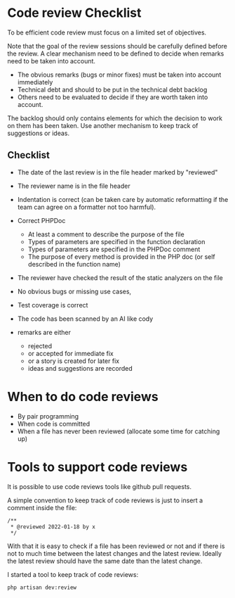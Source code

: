 # Code review Checklist

To be efficient code review must focus on a limited set of objectives.

Note that the goal of the review sessions should be carefully defined before the review. A clear mechanism need to be defined to decide when remarks need to be taken into account.

* The obvious remarks (bugs or minor fixes) must be taken into account immediately
* Technical debt and should to be put in the technical debt backlog 
* Others need to be evaluated to decide if they are worth taken into account.

The backlog should only contains elements for which the decision to work on them has been taken. Use another mechanism to keep track of suggestions or ideas.

## Checklist

* The date of the last review is in the file header marked by "reviewed"
* The reviewer name is in the file header
* Indentation is correct (can be taken care by automatic reformatting if the team can agree on a formatter not too harmful).
* Correct PHPDoc
    * At least a comment to describe the purpose of the file
    * Types of parameters are specified in the function declaration
    * Types of parameters are specified in the PHPDoc comment
    * The purpose of every method is provided in the PHP doc (or self described in the function name)
* The reviewer have checked the result of the static analyzers on the file
* No obvious bugs or missing use cases, 
* Test coverage is correct
* The code has been scanned by an AI like cody

* remarks are either
    * rejected
    * or accepted for immediate fix
    * or a story is created for later fix
    * ideas and suggestions are recorded

# When to do code reviews

* By pair programming
* When code is committed
* When a file has never been reviewed (allocate some time for catching up)

# Tools to support code reviews

It is possible to use code reviews tools like github pull requests.

A simple convention to keep track of code reviews is just to insert a comment inside the file:

    /**    
     * @reviewed 2022-01-18 by x
     */

With that it is easy to check if a file has been reviewed or not and if there is not to much time between the latest changes and the latest review. Ideally the latest review should have the same date than the latest change.
     
I started a tool to keep track of code reviews:

    php artisan dev:review